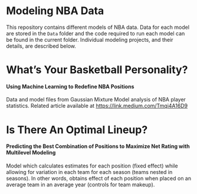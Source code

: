 # Modeling NBA Data

This repository contains different models of NBA data. Data for each model are stored in the `Data` folder and the code required to run each model can be found in the current folder. Individual modeling projects, and their details, are described below.

# What’s Your Basketball Personality?
#### Using Machine Learning to Redefine NBA Positions

Data and model files from Gaussian Mixture Model analysis of NBA player statistics. Related article available at https://link.medium.com/Tmqi4A16D9

# Is There An Optimal Lineup?
#### Predicting the Best Combination of Positions to Maximize Net Rating with Multilevel Modeling

Model which calculates estimates for each position (fixed effect) while allowing for variation in each team for each season (teams nested in seasons). In other words, obtains effect of each position when placed on an average team in an average year (controls for team makeup).

